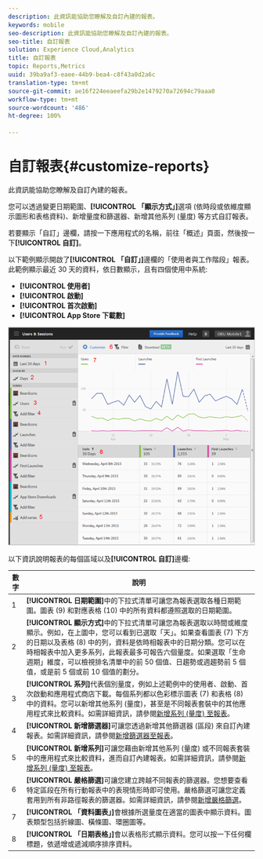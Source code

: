 ```yaml
---
description: 此資訊能協助您瞭解及自訂內建的報表。
keywords: mobile
seo-description: 此資訊能協助您瞭解及自訂內建的報表。
seo-title: 自訂報表
solution: Experience Cloud,Analytics
title: 自訂報表
topic: Reports,Metrics
uuid: 39ba9af3-eaee-44b9-bea4-c8f43a0d2a6c
translation-type: tm+mt
source-git-commit: ae16f224eeaeefa29b2e1479270a72694c79aaa0
workflow-type: tm+mt
source-wordcount: '486'
ht-degree: 100%

---
```



# 自訂報表{#customize-reports}

此資訊能協助您瞭解及自訂內建的報表。

您可以透過變更日期範圍、**[!UICONTROL 「顯示方式」]**&#x200B;選項 (依時段或依維度顯示圖形和表格資料)、新增量度和篩選器、新增其他系列 (量度) 等方式自訂報表。

若要顯示「自訂」邊欄，請按一下應用程式的名稱，前往「概述」頁面，然後按一下&#x200B;**[!UICONTROL 自訂]**。

以下範例顯示開啟了&#x200B;**[!UICONTROL 「自訂」]**&#x200B;邊欄的「使用者與工作階段」報表。此範例顯示最近 30 天的資料，依日數顯示，且有四個使用中系統:

* **[!UICONTROL 使用者]**
* **[!UICONTROL 啟動]**
* **[!UICONTROL 首次啟動]**
* **[!UICONTROL App Store 下載數]**

![](assets/reports.png)

以下資訊說明報表的每個區域以及&#x200B;**[!UICONTROL 自訂]**&#x200B;邊欄:

| 數字 | 說明 |
|--- |--- |
| 1 | **[!UICONTROL 日期範圍]**&#x200B;中的下拉式清單可讓您為報表選取各種日期範圍。圖表 (9) 和對應表格 (10) 中的所有資料都遵照選取的日期範圍。 |
| 2 | **[!UICONTROL 顯示方式]**&#x200B;中的下拉式清單可讓您為報表選取以時間或維度顯示。例如，在上圖中，您可以看到已選取「天」。如果查看圖表 (7) 下方的日期以及表格 (8) 中的列，資料是依時相報表中的日期分類。您可以在時相報表中加入更多系列，此報表最多可報告六個量度。如果選取「生命週期」維度，可以檢視排名清單中的前 50 個值、日趨勢或週趨勢前 5 個值，或是前 5 個或前 10 個值的劃分。 |
| 3 | **[!UICONTROL 系列]**&#x200B;代表個別量度，例如上述範例中的使用者、啟動、首次啟動和應用程式商店下載。每個系列都以色彩標示圖表 (7) 和表格 (8) 中的資料。您可以新增其他系列 (量度)，甚至是不同報表套裝中的其他應用程式來比較資料。如需詳細資訊，請參閱[新增系列 (量度) 至報表](/help/using/usage/reports-customize/t-reports-series.md)。 |
| 4 | **[!UICONTROL 新增篩選器]**&#x200B;可讓您透過新增其他篩選器 (區段) 來自訂內建報表。如需詳細資訊，請參閱[新增篩選器至報表](/help/using/usage/reports-customize/t-reports-customize.md)。 |
| 5 | **[!UICONTROL 新增系列]**&#x200B;可讓您藉由新增其他系列 (量度) 或不同報表套裝中的應用程式來比較資料，進而自訂內建報表。如需詳細資訊，請參閱[新增系列 (量度) 至報表](/help/using/usage/reports-customize/t-reports-series.md)。 |
| 6 | **[!UICONTROL 嚴格篩選]**&#x200B;可讓您建立跨越不同報表的篩選器。您想要查看特定區段在所有行動報表中的表現情形時即可使用。嚴格篩選可讓您定義套用到所有非路徑報表的篩選器。如需詳細資訊，請參閱[新增嚴格篩選](/help/using/usage/reports-customize/t-sticky-filter.md)。 |
| 7 | **[!UICONTROL 「資料圖表」]**&#x200B;會根據所選量度在適當的圖表中顯示資料。圖表類型包括折線圖、橫條圖、環圈圖等。 |
| 8 | **[!UICONTROL 「日期表格」]**&#x200B;會以表格形式顯示資料。您可以按一下任何欄標題，依遞增或遞減順序排序資料。 |

